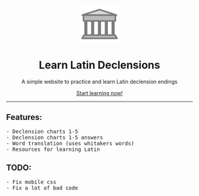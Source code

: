 <div align="center">
  <!-- Logo and Title -->
  <img src="https://raw.githubusercontent.com/cqb13/Learn-Latin-Declensions/master/public/Logo.png" alt="logo" width="20%"/>
  <h1>Learn Latin Declensions</a></h1>
  <p>A simple website to practice and learn Latin declension endings</p>

[Start learning now!](https://cqb13.github.io/Learn-Latin-Declensions/)

</div>

<hr />

<h2>Features:</h2>
<pre>
- Declension charts 1-5
- Declension charts 1-5 answers
- Word translation (uses whitakers words)
- Resources for learning Latin
</pre>
<h2>TODO:</h2>
<pre>
- Fix mobile css
- Fix a lot of bad code
</pre>
